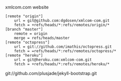 xmlcom.com website

```
[remote "origin"]
	url = git@github.com:dgdosen/xmlcom-com.git
	fetch = +refs/heads/*:refs/remotes/origin/*
[branch "master"]
	remote = origin
    merge = refs/heads/master
[remote "octopress"]
    url = git://github.com/imathis/octopress.git
    fetch = =refs/heads/*:refs/remotes/octopress/*
[remote "heroku"]
	url = git@heroku.com:xmlcom-com.git
	fetch = +refs/heads/*:refs/remotes/heroku/*
```
git://github.com/plusjade/jekyll-bootstrap.git

